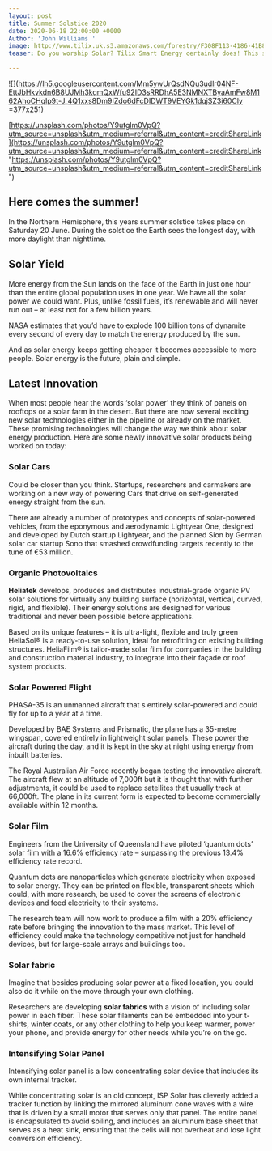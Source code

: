 ```yaml
---
layout: post
title: Summer Solstice 2020
date: 2020-06-18 22:00:00 +0000
Author: 'John Williams '
image: http://www.tilix.uk.s3.amazonaws.com/forestry/F308F113-4186-41B8-8D85-925108D15E7B.jpeg
teaser: Do you worship Solar? Tilix Smart Energy certainly does! This short blog...

---
```

![](https://lh5.googleusercontent.com/Mm5ywUrQsdNQu3udlr04NF-EttJbHkvkdn6B8UJMh3kqmQxWfu92ID3sRRDhA5E3NMNXTByaAmFw8M162AhoCHqIp9t-J_4Q1xxs8Dm9IZdo6dFcDIDWT9VEYGk1dqjSZ3i60Cly =377x251)

[https://unsplash.com/photos/Y9utglm0VpQ?utm_source=unsplash&utm_medium=referral&utm_content=creditShareLink](https://unsplash.com/photos/Y9utglm0VpQ?utm_source=unsplash&utm_medium=referral&utm_content=creditShareLink "https://unsplash.com/photos/Y9utglm0VpQ?utm_source=unsplash&utm_medium=referral&utm_content=creditShareLink")

## Here comes the summer!

In the Northern Hemisphere, this years summer solstice takes place on Saturday 20 June. During the solstice the Earth sees the longest day, with more daylight than nighttime.

## Solar Yield

More energy from the Sun lands on the face of the Earth in just one hour than the entire global population uses in one year. We have all the solar power we could want. Plus, unlike fossil fuels, it’s renewable and will never run out – at least not for a few billion years.

NASA estimates that you’d have to explode 100 billion tons of dynamite every second of every day to match the energy produced by the sun.

And as solar energy keeps getting cheaper it becomes accessible to more people. Solar energy is the future, plain and simple.

## Latest Innovation

When most people hear the words ‘solar power’ they think of panels on rooftops or a solar farm in the desert. But there are now several exciting new solar technologies either in the pipeline or already on the market. These promising technologies will change the way we think about solar energy production. Here are some newly innovative solar products being worked on today:

### Solar Cars

Could be closer than you think. Startups, researchers and carmakers are working on a new way of powering Cars that drive on self-generated energy straight from the sun.

There are already a number of prototypes and concepts of solar-powered vehicles, from the eponymous and aerodynamic Lightyear One, designed and developed by Dutch startup Lightyear, and the planned Sion by German solar car startup Sono that smashed crowdfunding targets recently to the tune of €53 million.

### Organic Photovoltaics

**Heliatek** develops, produces and distributes industrial-grade organic PV solar solutions for virtually any building surface (horizontal, vertical, curved, rigid, and flexible). Their energy solutions are designed for various traditional and never been possible before applications.

Based on its unique features – it is ultra-light, flexible and truly green HeliaSol® is a ready-to-use solution, ideal for retrofitting on existing building structures. HeliaFilm® is tailor-made solar film for companies in the building and construction material industry, to integrate into their façade or roof system products.

### Solar Powered Flight

PHASA-35 is an unmanned aircraft that s entirely solar-powered and could fly for up to a year at a time.

Developed by BAE Systems and Prismatic, the plane has a 35-metre wingspan, covered entirely in lightweight solar panels. These power the aircraft during the day, and it is kept in the sky at night using energy from inbuilt batteries.

The Royal Australian Air Force recently began testing the innovative aircraft. The aircraft flew at an altitude of 7,000ft but it is thought that with further adjustments, it could be used to replace satellites that usually track at 66,000ft. The plane in its current form is expected to become commercially available within 12 months.

### Solar Film

Engineers from the University of Queensland have piloted ‘quantum dots’ solar film with a 16.6% efficiency rate – surpassing the previous 13.4% efficiency rate record.

Quantum dots are nanoparticles which generate electricity when exposed to solar energy. They can be printed on flexible, transparent sheets which could, with more research, be used to cover the screens of electronic devices and feed electricity to their systems.

The research team will now work to produce a film with a 20% efficiency rate before bringing the innovation to the mass market. This level of efficiency could make the technology competitive not just for handheld devices, but for large-scale arrays and buildings too.

### Solar fabric

Imagine that besides producing solar power at a fixed location, you could also do it while on the move through your own clothing.

Researchers are developing **solar fabrics** with a vision of including solar power in each fiber. These solar filaments can be embedded into your t-shirts, winter coats, or any other clothing to help you keep warmer, power your phone, and provide energy for other needs while you’re on the go.

### **Intensifying Solar Panel**

Intensifying solar panel is a low concentrating solar device that includes its own internal tracker.

While concentrating solar is an old concept, ISP Solar has cleverly added a tracker function by linking the mirrored aluminum cone waves with a wire that is driven by a small motor that serves only that panel. The entire panel is encapsulated to avoid soiling, and includes an aluminum base sheet that serves as a heat sink, ensuring that the cells will not overheat and lose light conversion efficiency.